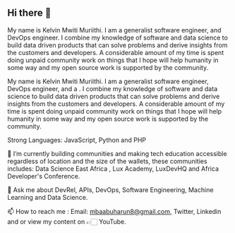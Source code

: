 ## **Hi there 👋**
My name is Kelvin Mwiti Muriithi. I am a generalist software engineer, and DevOps engineer. I combine my knowledge of software and data science to build data driven products that can solve problems and derive insights from the customers and developers. A considerable amount of my time is spent doing unpaid community work on things that I hope will help humanity in some way and my open source work is supported by the community.

My name is Kelvin Mwiti Muriithi. I am a generalist software engineer, DevOps engineer, and a . I combine my knowledge of software and data science to build data driven products that can solve problems and derive insights from the customers and developers. A considerable amount of my time is spent doing unpaid community work on things that I hope will help humanity in some way and my open source work is supported by the community.

Strong Languages: JavaScript, Python and PHP

🔭 I’m currently building communities and making tech education accessible regardless of location and the size of the wallets, these communities includes: Data Science East Africa , Lux Academy, LuxDevHQ and Africa Developer's Conference.

💬 Ask me about DevRel, APIs, DevOps, Software Engineering, Machine Learning and Data Science.

📫 How to reach me : Email: mbaabuharun8@gmail.com, Twitter, Linkedin and or view my content on 👉🏻 YouTube.
